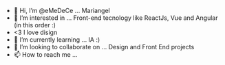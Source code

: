- 👋 Hi, I’m @eMeDeCe ... Mariangel
- 👀 I’m interested in ... Front-end tecnology like ReactJs, Vue and Angular (in this order :)
- <3 I love disign 
- 🌱 I’m currently learning ... IA :) 
- 💞️ I’m looking to collaborate on ... Design and Front End projects
- 📫 How to reach me ... 

<!---
eMeDeCe/eMeDeCe is a ✨ special ✨ repository because its `README.md` (this file) appears on your GitHub profile.
You can click the Preview link to take a look at your changes.
--->
